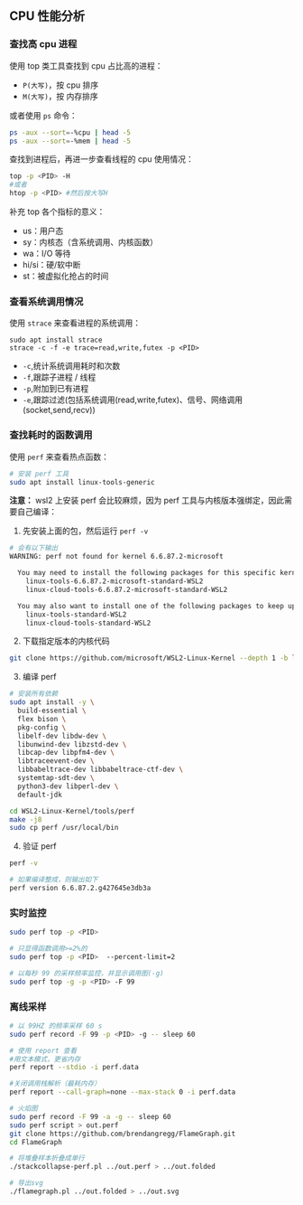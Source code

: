 ## CPU 性能分析

### 查找高 cpu 进程

使用 top 类工具查找到 cpu 占比高的进程：

-   `P(大写)`，按 cpu 排序
-   `M(大写)`，按 内存排序

或者使用 `ps` 命令：

```bash
ps -aux --sort=-%cpu | head -5
ps -aux --sort=-%mem | head -5
```

查找到进程后，再进一步查看线程的 cpu 使用情况：

```bash
top -p <PID> -H
#或者
htop -p <PID> #然后按大写H
```

补充 top 各个指标的意义：

-   us：用户态
-   sy：内核态（含系统调用、内核函数）
-   wa：I/O 等待
-   hi/si：硬/软中断
-   st：被虚拟化抢占的时间

### 查看系统调用情况

使用 `strace` 来查看进程的系统调用：

```
sudo apt install strace
strace -c -f -e trace=read,write,futex -p <PID>
```

-   `-c`,统计系统调用耗时和次数
-   `-f`,跟踪子进程 / 线程
-   `-p`,附加到已有进程
-   `-e`,跟踪过滤(包括系统调用(read,write,futex)、信号、网络调用(socket,send,recv))

### 查找耗时的函数调用

使用 `perf` 来查看热点函数：

```bash
# 安装 perf 工具
sudo apt install linux-tools-generic
```

**注意：** wsl2 上安装 perf 会比较麻烦，因为 perf 工具与内核版本强绑定，因此需要自己编译：

1. 先安装上面的包，然后运行 `perf -v`

```bash
# 会有以下输出
WARNING: perf not found for kernel 6.6.87.2-microsoft

  You may need to install the following packages for this specific kernel:
    linux-tools-6.6.87.2-microsoft-standard-WSL2
    linux-cloud-tools-6.6.87.2-microsoft-standard-WSL2

  You may also want to install one of the following packages to keep up to date:
    linux-tools-standard-WSL2
    linux-cloud-tools-standard-WSL2
```

2. 下载指定版本的内核代码

```bash
git clone https://github.com/microsoft/WSL2-Linux-Kernel --depth 1 -b linux-msft-wsl-6.6.87.2
```

3. 编译 perf

```bash
# 安装所有依赖
sudo apt install -y \
  build-essential \
  flex bison \
  pkg-config \
  libelf-dev libdw-dev \
  libunwind-dev libzstd-dev \
  libcap-dev libpfm4-dev \
  libtraceevent-dev \
  libbabeltrace-dev libbabeltrace-ctf-dev \
  systemtap-sdt-dev \
  python3-dev libperl-dev \
  default-jdk

cd WSL2-Linux-Kernel/tools/perf
make -j8
sudo cp perf /usr/local/bin
```

4. 验证 perf

```bash
perf -v

# 如果编译整成，则输出如下
perf version 6.6.87.2.g427645e3db3a
```

### 实时监控

```bash
sudo perf top -p <PID>

# 只显得函数调用>=2%的
sudo perf top -p <PID>  --percent-limit=2

# 以每秒 99 的采样频率监控，并显示调用图(-g)
sudo perf top -g -p <PID> -F 99
```

### 离线采样

```bash
# 以 99HZ 的频率采样 60 s
sudo perf record -F 99 -p <PID> -g -- sleep 60

# 使用 report 查看
#用文本模式，更省内存
perf report --stdio -i perf.data

#关闭调用栈解析（最耗内存）
perf report --call-graph=none --max-stack 0 -i perf.data

# 火焰图
sudo perf record -F 99 -a -g -- sleep 60
sudo perf script > out.perf
git clone https://github.com/brendangregg/FlameGraph.git
cd FlameGraph

# 将堆叠样本折叠成单行
./stackcollapse-perf.pl ../out.perf > ../out.folded

# 导出svg
./flamegraph.pl ../out.folded > ../out.svg
```
